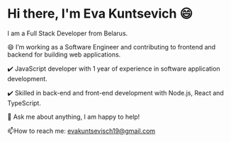 # Hi there, I'm Eva Kuntsevich  😄 

I am a Full Stack Developer from Belarus.

😄 I’m working as a Software Engineer and contributing to frontend and backend for building web applications.

   ✔️ JavaScript developer with 1 year of experience in software application development.

   ✔️ Skilled in back-end and front-end development with Node.js, React and TypeScript.


💬 Ask me about anything, I am happy to help!

📫How to reach me: evakuntsevisch19@gmail.com



